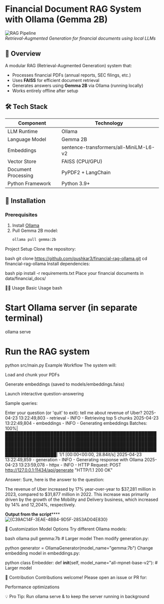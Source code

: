 # Financial Document RAG System with Ollama (Gemma 2B)

![RAG Pipeline](https://miro.medium.com/v2/resize:fit:1400/1*5ZLci3SuR0zM_QlZOADv8Q.png)  
*Retrieval-Augmented Generation for financial documents using local LLMs*

## 📌 Overview

A modular RAG (Retrieval-Augmented Generation) system that:
- Processes financial PDFs (annual reports, SEC filings, etc.)
- Uses **FAISS** for efficient document retrieval
- Generates answers using **Gemma 2B** via Ollama (running locally)
- Works entirely offline after setup

## 🛠️ Tech Stack

| Component           | Technology                          |
|---------------------|-------------------------------------|
| LLM Runtime         | Ollama                              |
| Language Model      | Gemma 2B                           |
| Embeddings          | sentence-transformers/all-MiniLM-L6-v2 |
| Vector Store        | FAISS (CPU/GPU)                    |
| Document Processing | PyPDF2 + LangChain                 |
| Python Framework    | Python 3.9+                        |

## 🚀 Installation

### Prerequisites
1. Install [Ollama](https://ollama.ai/)
2. Pull Gemma 2B model:
   ```bash
   ollama pull gemma:2b

Project Setup
Clone the repository:

bash
git clone https://github.com/pushkar3/financial-rag-ollama.git
cd financial-rag-ollama
Install dependencies:

bash
pip install -r requirements.txt
Place your financial documents in data/financial_docs/

🏃‍♂️ Usage
Basic Usage
bash
# Start Ollama server (in separate terminal)
ollama serve

# Run the RAG system
python src/main.py
Example Workflow
The system will:

Load and chunk your PDFs

Generate embeddings (saved to models/embeddings.faiss)

Launch interactive question-answering

Sample queries:

Enter your question (or 'quit' to exit): tell me about revenue of Uber?
2025-04-23 13:22:49,803 - retrieval - INFO - Retrieving top 5 chunks
2025-04-23 13:22:49,804 - embeddings - INFO - Generating embeddings
Batches: 100%|█████████████████████████████████████████████████████████████████████████████████████████████████████████████████████████████████████████████████████████████████████████████████████████████████████████████████████████| 1/1 [00:00<00:00, 28.84it/s] 
2025-04-23 13:22:49,859 - generation - INFO - Generating response with Ollama
2025-04-23 13:23:59,078 - httpx - INFO - HTTP Request: POST http://127.0.0.1:11434/api/generate "HTTP/1.1 200 OK"

Answer: Sure, here is the answer to the question:

The revenue of Uber increased by 17% year-over-year to $37,281 million in 2023, compared to $31,877 million in 2022. This increase was primarily driven by the growth of the Mobility and Delivery business, which increased by 14% and 12,204%, respectively.        

**Output from the script******
![{C39AC14F-3EAE-4BB4-9D5F-2853AD04E830}](https://github.com/user-attachments/assets/bd1f4d67-3118-44f4-8bb0-fb58a8c5c817)

🔧 Customization
Model Options
Try different Ollama models:

bash
ollama pull gemma:7b  # Larger model
Then modify generation.py:

python
generator = OllamaGenerator(model_name="gemma:7b")
Change embedding model in embeddings.py:

python
class Embedder:
    def __init__(self, model_name="all-mpnet-base-v2"):  # Larger model

🤝 Contribution
Contributions welcome! Please open an issue or PR for:

Performance optimizations

💡 Pro Tip: Run ollama serve & to keep the server running in background
